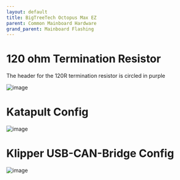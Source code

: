 ```yaml
---
layout: default 
title: BigTreeTech Octopus Max EZ
parent: Common Mainboard Hardware
grand_parent: Mainboard Flashing
---
```


# 120 ohm Termination Resistor

The header for the 120R termination resistor is circled in purple

![image](https://github.com/Esoterical/voron_canbus/assets/124253477/b9199bf6-b27a-4d84-8c14-4b167c941fab)


# Katapult Config

![image](https://github.com/Esoterical/voron_canbus/assets/124253477/ce6782aa-aaa7-4e95-a664-cf490f82f535)

# Klipper USB-CAN-Bridge Config

![image](https://user-images.githubusercontent.com/124253477/221387725-5b28da97-6f3b-4e48-86db-46811023a2b7.png)






